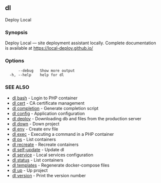 ## dl

Deploy Local

### Synopsis

Deploy Local — site deployment assistant locally.
Complete documentation is available at https://local-deploy.github.io/

### Options

```
      --debug   Show more output
  -h, --help    help for dl
```

### SEE ALSO

* [dl bash](dl_bash.md)     - Login to PHP container
* [dl cert](dl_cert.md)     - CA certificate management
* [dl completion](dl_completion.md)     - Generate completion script
* [dl config](dl_config.md)     - Application configuration
* [dl deploy](dl_deploy.md)     - Downloading db and files from the production server
* [dl down](dl_down.md)     - Down project
* [dl env](dl_env.md)     - Create env file
* [dl exec](dl_exec.md)     - Executing a command in a PHP container
* [dl ps](dl_ps.md)     - List containers
* [dl recreate](dl_recreate.md)     - Recreate containers
* [dl self-update](dl_self-update.md)     - Update dl
* [dl service](dl_service.md)     - Local services configuration
* [dl status](dl_status.md)     - List containers
* [dl templates](dl_templates.md)     - Regenerate docker-compose files
* [dl up](dl_up.md)     - Up project
* [dl version](dl_version.md)     - Print the version number


